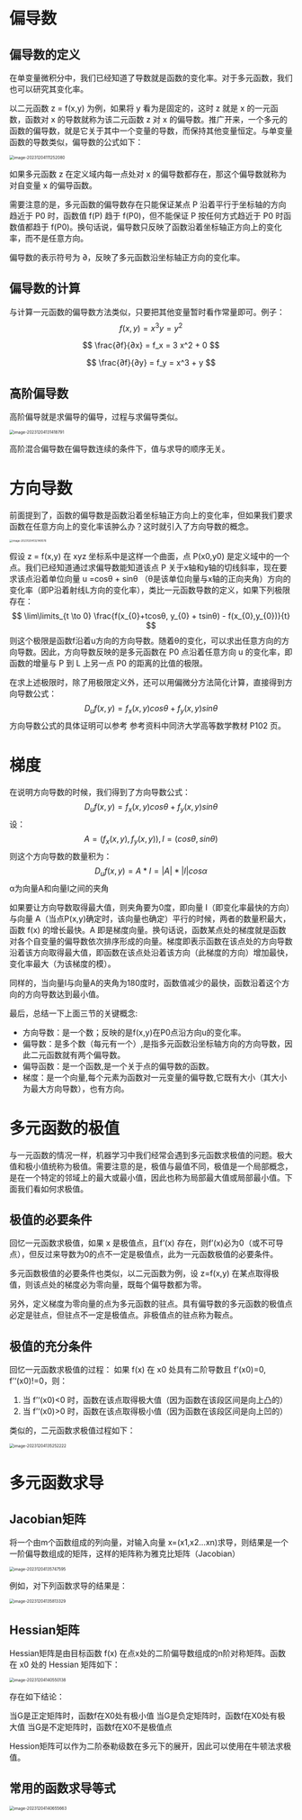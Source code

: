 # 偏导数

## 偏导数的定义

在单变量微积分中，我们已经知道了导数就是函数的变化率。对于多元函数，我们也可以研究其变化率。

以二元函数 z = f(x,y) 为例，如果将 y 看为是固定的，这时 z 就是 x 的一元函数，函数对 x 的导数就称为该二元函数 z 对 x 的偏导数。推广开来，一个多元的函数的偏导数，就是它关于其中一个变量的导数，而保持其他变量恒定。与单变量函数的导数类似，偏导数的公式如下：

 <img src="微积分-多变量.assets/image-20231204111252080.png" alt="image-20231204111252080" style="zoom:50%;" />

如果多元函数 z 在定义域内每一点处对 x 的偏导数都存在，那这个偏导数就称为对自变量 x 的偏导函数。

需要注意的是，多元函数的偏导数存在只能保证某点 P 沿着平行于坐标轴的方向趋近于 P0 时，函数值 f(P) 趋于 f(P0)，但不能保证 P 按任何方式趋近于 P0 时函数值都趋于 f(P0)。换句话说，偏导数只反映了函数沿着坐标轴正方向上的变化率，而不是任意方向。

偏导数的表示符号为 ∂，反映了多元函数沿坐标轴正方向的变化率。



## 偏导数的计算

与计算一元函数的偏导数方法类似，只要把其他变量暂时看作常量即可。例子：
$$
f(x,y) = x^3y = y^2
$$

$$
\frac{∂f}{∂x} = f_x = 3 x^2 + 0
$$

$$
\frac{∂f}{∂y} = f_y = x^3 + y
$$



## 高阶偏导数

高阶偏导就是求偏导的偏导，过程与求偏导类似。

 <img src="微积分-多变量.assets/image-20231204131418791.png" alt="image-20231204131418791" style="zoom:50%;" />

高阶混合偏导数在偏导数连续的条件下，值与求导的顺序无关。

# 方向导数

前面提到了，函数的偏导数是函数沿着坐标轴正方向上的变化率，但如果我们要求函数在任意方向上的变化率该肿么办？这时就引入了方向导数的概念。

 <img src="微积分-多变量.assets/image-20231204132149576.png" alt="image-20231204132149576" style="zoom:33%;" />

假设 z = f(x,y) 在 xyz 坐标系中是这样一个曲面，点 P(x0,y0) 是定义域中的一个点。我们已经知道通过求偏导数能知道该点 P 关于x轴和y轴的切线斜率，现在要求该点沿着单位向量 u =cosθ + sinθ （θ是该单位向量与x轴的正向夹角）方向的变化率（即P沿着射线L方向的变化率），类比一元函数导数的定义，如果下列极限存在：
$$
\lim\limits_{t \to 0} \frac{f(x_{0}+tcosθ, y_{0} + tsinθ) - f(x_{0},y_{0})}{t}
$$
则这个极限是函数f沿着u方向的方向导数。随着θ的变化，可以求出任意方向的方向导数。因此，方向导数反映的是多元函数在 P0 点沿着任意方向 u 的变化率，即函数的增量与 P 到 L 上另一点 P0 的距离的比值的极限。

在求上述极限时，除了用极限定义外，还可以用偏微分方法简化计算，直接得到方向导数公式：
$$
D_uf(x,y) = f_x(x,y)cosθ + f_y(x,y)sinθ
$$
方向导数公式的具体证明可以参考 参考资料中同济大学高等数学教材 P102 页。

# 梯度

在说明方向导数的时候，我们得到了方向导数公式：
$$
D_uf(x,y) = f_x(x,y)cosθ + f_y(x,y)sinθ
$$
设：
$$
A=(f_x(x,y),f_y(x,y)) , I=(cosθ, sinθ )
$$
则这个方向导数的数量积为：
$$
D_uf(x,y) = A*I = |A| * |I|cosα
$$
α为向量A和向量I之间的夹角



如果要让方向导数取得最大值，则夹角要为0度，即向量 I（即变化率最快的方向）与向量 A（当点P(x,y)确定时，该向量也确定）平行的时候，两者的数量积最大，函数 f(x) 的增长最快。A 即是梯度向量。换句话说，函数某点处的梯度就是函数对各个自变量的偏导数依次排序形成的向量。梯度即表示函数在该点处的方向导数沿着该方向取得最大值，即函数在该点处沿着该方向（此梯度的方向）增加最快，变化率最大（为该梯度的模）。

同样的，当向量I与向量A的夹角为180度时，函数值减少的最快，函数沿着这个方向的方向导数达到最小值。

最后，总结一下上面三节的关键概念:

- 方向导数：是一个数；反映的是f(x,y)在P0点沿方向u的变化率。
- 偏导数：是多个数（每元有一个）,是指多元函数沿坐标轴方向的方向导数，因此二元函数就有两个偏导数。
- 偏导函数：是一个函数,是一个关于点的偏导数的函数。
- 梯度：是一个向量,每个元素为函数对一元变量的偏导数,它既有大小（其大小为最大方向导数），也有方向。

#  多元函数的极值

与一元函数的情况一样，机器学习中我们经常会遇到多元函数求极值的问题。极大值和极小值统称为极值。需要注意的是，极值与最值不同，极值是一个局部概念，是在一个特定的邻域上的最大或最小值，因此也称为局部最大值或局部最小值。下面我们看如何求极值。



## 极值的必要条件

回忆一元函数求极值，如果 x 是极值点，且f’(x) 存在，则f’(x)必为0（或不可导点），但反过来导数为0的点不一定是极值点，此为一元函数极值的必要条件。

多元函数极值的必要条件也类似，以二元函数为例，设 z=f(x,y) 在某点取得极值，则该点处的梯度必为零向量，既每个偏导数都为零。

另外，定义梯度为零向量的点为多元函数的驻点。具有偏导数的多元函数的极值点必定是驻点，但驻点不一定是极值点。非极值点的驻点称为鞍点。



## 极值的充分条件

回忆一元函数求极值的过程： 如果 f(x) 在 x0 处具有二阶导数且 f’(x0)=0, f’‘(x0)!=0，则：

1. 当 f’‘(x0)<0 时，函数在该点取得极大值（因为函数在该段区间是向上凸的）
2. 当 f’‘(x0)>0 时，函数在该点取得极小值（因为函数在该段区间是向上凹的）

类似的，二元函数求极值过程如下：

 <img src="微积分-多变量.assets/image-20231204135252222.png" alt="image-20231204135252222" style="zoom:50%;" />

# 多元函数求导

## Jacobian矩阵

将一个由m个函数组成的列向量，对输入向量 x=(x1,x2…xn)求导，则结果是一个一阶偏导数组成的矩阵，这样的矩阵称为雅克比矩阵（Jacobian）

 <img src="微积分-多变量.assets/image-20231204135747595.png" alt="image-20231204135747595" style="zoom:50%;" />

例如，对下列函数求导的结果是：

 <img src="微积分-多变量.assets/image-20231204135813329.png" alt="image-20231204135813329" style="zoom:50%;" />



## Hessian矩阵

Hessian矩阵是由目标函数 f(x) 在点x处的二阶偏导数组成的n阶对称矩阵。函数在 x0 处的 Hessian 矩阵如下：

 <img src="微积分-多变量.assets/image-20231204140550138.png" alt="image-20231204140550138" style="zoom:50%;" />

存在如下结论：

当G是正定矩阵时，函数f在X0处有极小值 当G是负定矩阵时，函数f在X0处有极大值 当G是不定矩阵时，函数f在X0不是极值点

Hession矩阵可以作为二阶泰勒级数在多元下的展开，因此可以使用在牛顿法求极值。

## 常用的函数求导等式

 <img src="微积分-多变量.assets/image-20231204140655663.png" alt="image-20231204140655663" style="zoom:50%;" />